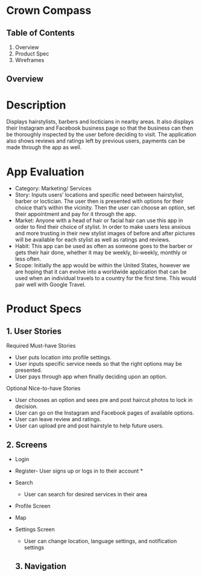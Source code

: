 # Crown Compass

## Table of Contents
1. Overview 
2. Product Spec
3. Wireframes

## Overview

# Description 

Displays hairstylists, barbers and locticians in nearby areas. It also displays their Instagram and Facebook business page so that the business can then be thoroughly inspected by the user before deciding to visit. The application also shows reviews and ratings left by previous users, payments can be made through the app as well. 

# App Evaluation

* Category: Marketing/ Services
* Story: Inputs users’ locations and specific need between hairstylist, barber or loctician. The user then is presented with options for their choice that’s within the vicinity. Then the user can choose an option, set their appointment and pay for it through the app. 
* Market: Anyone with a head of hair or facial hair can use this app in order to find their choice of stylist. In order to make users less anxious and more trusting in their new stylist images of before and after pictures will be available for each stylist as well as ratings and reviews. 
* Habit: This app can be used as often as someone goes to the barber or gets their hair done, whether it may be weekly, bi-weekly, monthly or less often. 
* Scope: Initially the app would be within the United States, however we are hoping that it can evolve into a worldwide application that can be used when an individual travels to a country for the first time. This would pair well with Google Travel. 


# Product Specs
## 1. User Stories
Required Must-have Stories

* User puts location into profile settings.
* User inputs specific service needs so that the right options may be presented.
* User pays through app when finally deciding upon an option.

 Optional Nice-to-have Stories
 
* User chooses an option and sees pre and post haircut photos to lock in decision.
* User can go on the Instagram and Facebook pages of available options.
* User can leave review and ratings.
* User can upload pre and post hairstyle to help future users.

## 2. Screens
* Login
* Register- User signs up or logs in to their account
  *
  
* Search
  * User can search for desired services in their area
* Profile Screen
* Map
* Settings Screen
  * User can change location, language settings, and notification settings

  ## 3. Navigation

  

